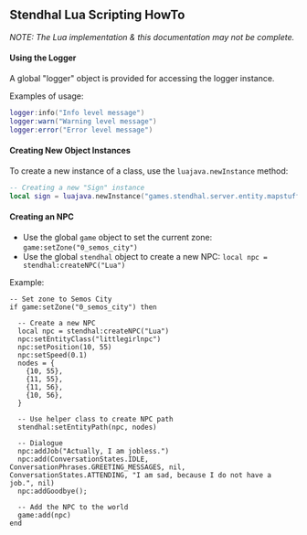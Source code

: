 ## Stendhal Lua Scripting HowTo

*NOTE: The Lua implementation & this documentation may not be complete.*

#### Using the Logger

A global "logger" object is provided for accessing the logger instance.

Examples of usage:
```lua
logger:info("Info level message")
logger:warn("Warning level message")
logger:error("Error level message")
```

#### Creating New Object Instances

To create a new instance of a class, use the `luajava.newInstance` method:

```lua
-- Creating a new "Sign" instance
local sign = luajava.newInstance("games.stendhal.server.entity.mapstuff.sign.Sign")
```

#### Creating an NPC

- Use the global `game` object to set the current zone: `game:setZone("0_semos_city")`
- Use the global `stendhal` object to create a new NPC: `local npc = stendhal:createNPC("Lua")`

Example:
```
-- Set zone to Semos City
if game:setZone("0_semos_city") then

  -- Create a new NPC
  local npc = stendhal:createNPC("Lua")
  npc:setEntityClass("littlegirlnpc")
  npc:setPosition(10, 55)
  npc:setSpeed(0.1)
  nodes = {
    {10, 55},
    {11, 55},
    {11, 56},
    {10, 56},
  }

  -- Use helper class to create NPC path
  stendhal:setEntityPath(npc, nodes)

  -- Dialogue
  npc:addJob("Actually, I am jobless.")
  npc:add(ConversationStates.IDLE, ConversationPhrases.GREETING_MESSAGES, nil, ConversationStates.ATTENDING, "I am sad, because I do not have a job.", nil)
  npc:addGoodbye();

  -- Add the NPC to the world
  game:add(npc)
end
```
